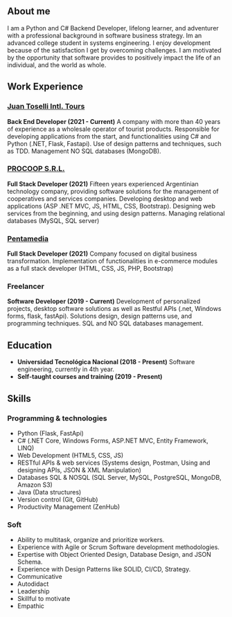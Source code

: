 <!-- ---
id: my-resume
title: Resume
description: Check it out. Lorem ipsum Lorem ipsum Lorem ipsum Lorem ipsum Lorem ipsum Lorem ipsum Lorem ipsum Lorem ipsum Lorem ipsum Lorem ipsum Lorem ipsum Lorem ipsum Lorem ipsum Lorem ipsum
author: Juan Cruz Medina
iso8601date: "2022-01-23"
--- -->
## About me

I am a Python and C# Backend Developer, lifelong learner, and adventurer with a professional background in software business strategy. Im an advanced college student in systems engineering. I enjoy development because of the satisfaction I get by overcoming challenges. I am motivated by the opportunity that software provides to positively impact the life of an individual, and the world as whole.

## Work Experience
### [Juan Toselli Intl. Tours](https://www.juantoselli.com/#/)
**Back End Developer (2021 - Current)**
A company with more than 40 years of experience as a wholesale operator of tourist products. Responsible for developing applications from the start, and functionalities using C# and Python (.NET, Flask, Fastapi). Use of design patterns and techniques, such as TDD. Management NO SQL databases (MongoDB).

### [PROCOOP S.R.L.](https://www.procoopsrl.com.ar/)
**Full Stack Developer (2021)**
Fifteen years experienced Argentinian technology company, providing software solutions for the management of cooperatives and services companies. Developing desktop and web applications (ASP .NET MVC, JS, HTML, CSS, Bootstrap). Designing web services from the beginning, and using design patterns. Managing relational databases (MySQL, SQL server)

### [Pentamedia](https://odoo.pentamedia.xyz/)
**Full Stack Developer (2021)**
Company focused on digital business transformation.
Implementation of functionalities in e-commerce modules as a full stack developer (HTML, CSS, JS, PHP, Bootstrap)
### Freelancer
**Software Developer (2019 - Current)**
Development of personalized projects, desktop software solutions as well as Restful APIs (.net, Windows forms, flask, fastApi). Solutions design, design patterns use, and programming techniques. SQL and NO SQL databases management.

## Education

- **Universidad Tecnológica Nacional (2018 - Present)** 
Software engineering, currently in 4th year.
- **Self-taught courses and training (2019 - Present)**
  
## Skills

### Programming & technologies 
 - Python (Flask, FastApi)
 - C# (.NET Core, Windows Forms, ASP.NET MVC, Entity Framework, LINQ)
 - Web Development (HTML5, CSS, JS)
 - RESTful APIs & web services (Systems design, Postman, Using and designing APIs, JSON & XML Manipulation)
 - Databases SQL & NOSQL (SQL Server, MySQL, PostgreSQL, MongoDB, Amazon S3)
 - Java (Data structures)
 - Version control (Git, GitHub)
 - Productivity Management (ZenHub)

### Soft
 - Ability to multitask, organize and prioritize workers.
 - Experience with Agile or Scrum Software development methodologies.
 - Expertise with Object Oriented Design, Database Design, and JSON Schema. 
 - Experience with Design Patterns like SOLID, CI/CD, Strategy.
 - Communicative
 - Autodidact
 - Leadership
 - Skillful to motivate
 - Empathic